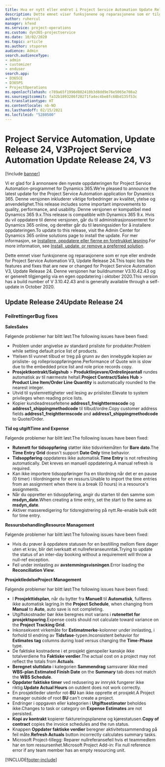 ```yaml
---
title: Hva er nytt eller endret i Project Service Automation Update Release 24, V3
description: Dette emnet viser funksjonene og reparasjonene som er tilgjengelig i Project Service Automation Update Release 24, V3.
author: ruhercul
manager: kfend
ms.service: project-operations
ms.custom: dyn365-projectservice
ms.date: 10/02/2020
ms.topic: article
ms.author: stsporen
audience: Admin
search.audienceType:
- admin
- customizer
- enduser
search.app:
- D365CE
- D365PS
- ProjectOperations
ms.openlocfilehash: c789a65f1996d082410b3d8dd9e76e5065e708a2
ms.sourcegitcommit: fa32b1893286f20271fa4ec4be8fc68bd135f53c
ms.translationtype: HT
ms.contentlocale: nb-NO
ms.lasthandoff: 02/15/2021
ms.locfileid: "5280500"
---
```

# <a name="project-service-automation-update-release-24-v3"></a><span data-ttu-id="e056f-103">Project Service Automation, Update Release 24, V3</span><span class="sxs-lookup"><span data-stu-id="e056f-103">Project Service Automation Update Release 24, V3</span></span>

[!include [banner](../includes/psa-now-project-operations.md)]

<span data-ttu-id="e056f-104">Vi er glad for å annonsere den nyeste oppdateringen for Project Service Automation-programmet for Dynamics 365.</span><span class="sxs-lookup"><span data-stu-id="e056f-104">We’re pleased to announce the latest update for the Project Service Automation application for Dynamics 365.</span></span> <span data-ttu-id="e056f-105">Denne versjonen inkluderer viktige forbedringer av kvalitet, ytelse og anvendelighet.</span><span class="sxs-lookup"><span data-stu-id="e056f-105">This release includes some important improvements to quality, performance, and usability.</span></span> <span data-ttu-id="e056f-106">Denne versjonen er kompatibel med Dynamics 365 9.x.</span><span class="sxs-lookup"><span data-stu-id="e056f-106">This release is compatible with Dynamics 365 9.x.</span></span> <span data-ttu-id="e056f-107">Hvis du vil oppdatere til denne versjonen, går du til administrasjonssenteret for Dynamics 365 online, og deretter går du til løsningssiden for å installere oppdateringen.</span><span class="sxs-lookup"><span data-stu-id="e056f-107">To update to this release, visit the Admin Center for Dynamics 365 online solutions page to install the update.</span></span> <span data-ttu-id="e056f-108">For mer informasjon, se [Installere, oppdatere eller fjerne en foretrukket løsning](https://docs.microsoft.com/power-platform/admin/install-remove-preferred-solution).</span><span class="sxs-lookup"><span data-stu-id="e056f-108">For more information, see [Install, update, or remove a preferred solution](https://docs.microsoft.com/power-platform/admin/install-remove-preferred-solution).</span></span>

<span data-ttu-id="e056f-109">Dette emnet viser funksjonene og reparasjonene som er nye eller endrede for Project Service Automation V3, Update Release 24.</span><span class="sxs-lookup"><span data-stu-id="e056f-109">This topic lists the features and fixes that are new or changed for Project Service Automation V3, Update Release 24.</span></span> <span data-ttu-id="e056f-110">Denne versjonen har buildnummer V3.10.42.43 og er generelt tilgjengelig via en egen oppdatering i oktober 2020.</span><span class="sxs-lookup"><span data-stu-id="e056f-110">This version has a build number of V 3.10.42.43 and is generally available through a self-update in October 2020.</span></span>

## <a name="update-release-24"></a><span data-ttu-id="e056f-111">Update Release 24</span><span class="sxs-lookup"><span data-stu-id="e056f-111">Update Release 24</span></span>

### <a name="bug-fixes"></a><span data-ttu-id="e056f-112">Feilrettinger</span><span class="sxs-lookup"><span data-stu-id="e056f-112">Bug fixes</span></span>

<span data-ttu-id="e056f-113">**Sales**</span><span class="sxs-lookup"><span data-stu-id="e056f-113">**Sales**</span></span>

<span data-ttu-id="e056f-114">Følgende problemer har blitt løst:</span><span class="sxs-lookup"><span data-stu-id="e056f-114">The following issues have been fixed:</span></span>

- <span data-ttu-id="e056f-115">Problem under angivelse av standard prisliste for produkter.</span><span class="sxs-lookup"><span data-stu-id="e056f-115">Problem while setting default price list of products.</span></span>
- <span data-ttu-id="e056f-116">Ytelsen til vunnet tilbud er treg på grunn av den innebygde kopien av prisliste- og rolleprisoppføringene.</span><span class="sxs-lookup"><span data-stu-id="e056f-116">Performance of Quote win is slow due to the embedded price list and role price records copy.</span></span>
- <span data-ttu-id="e056f-117">**Prosjektkontrakt/Salgshub** > **Produktlinjevare/Ordrelinjeantall** rundes automatisk av til nærmeste heltall.</span><span class="sxs-lookup"><span data-stu-id="e056f-117">**Project Contract/Sales Hub** > **Product Line Item/Order Line Quantity** is automatically rounded to the nearest integer.</span></span>
- <span data-ttu-id="e056f-118">Utvid til systemrettigheter ved lesing av prislister.</span><span class="sxs-lookup"><span data-stu-id="e056f-118">Elevate to system privileges when reading price lists.</span></span>
- <span data-ttu-id="e056f-119">Kopier kundeadressefeltene **address1_freighttermscode** og **address1_shippingmethodcode** til tilbud/ordre.</span><span class="sxs-lookup"><span data-stu-id="e056f-119">Copy customer address fields **address1_freighttermscode** and **address1_shippingmethodcode** to Quote/Order.</span></span> 


<span data-ttu-id="e056f-120">**Tid og utgift**</span><span class="sxs-lookup"><span data-stu-id="e056f-120">**Time and Expense**</span></span>

<span data-ttu-id="e056f-121">Følgende problemer har blitt løst:</span><span class="sxs-lookup"><span data-stu-id="e056f-121">The following issues have been fixed:</span></span>

- <span data-ttu-id="e056f-122">**Rutenett for tidsoppføring** støtter ikke tidsvirkemåten for **Bare dato**.</span><span class="sxs-lookup"><span data-stu-id="e056f-122">The **Time Entry Grid** doesn't support **Date Only** time behavior.</span></span>
- <span data-ttu-id="e056f-123">**Tidsoppføring** oppdateres ikke automatisk.</span><span class="sxs-lookup"><span data-stu-id="e056f-123">**Time Entry** is not refreshing automatically.</span></span> <span data-ttu-id="e056f-124">Det kreves en manuell oppdatering.</span><span class="sxs-lookup"><span data-stu-id="e056f-124">A manual refresh is required.</span></span>
- <span data-ttu-id="e056f-125">Kan ikke importere tidsoppføringer fra en tilordning når det er en pause (0 timer) i tilordningene for en ressurs.</span><span class="sxs-lookup"><span data-stu-id="e056f-125">Unable to import the time entries from an assignment when there is a break (0 hours) in a resource's assignments.</span></span>
- <span data-ttu-id="e056f-126">Når du oppretter en tidsoppføring, angir du starten til den samme som **msdyn_date**.</span><span class="sxs-lookup"><span data-stu-id="e056f-126">When creating a time entry, set the start to the same as **msdyn_date**.</span></span>
- <span data-ttu-id="e056f-127">Aktiver masseredigering for tidsregistrering på nytt.</span><span class="sxs-lookup"><span data-stu-id="e056f-127">Re-enable bulk edit for time entry.</span></span>

<span data-ttu-id="e056f-128">**Ressursbehandling**</span><span class="sxs-lookup"><span data-stu-id="e056f-128">**Resource Management**</span></span>

<span data-ttu-id="e056f-129">Følgende problemer har blitt løst:</span><span class="sxs-lookup"><span data-stu-id="e056f-129">The following issues have been fixed:</span></span>

- <span data-ttu-id="e056f-130">Hvis du prøver å oppdatere statusen for en bestilling mellom flere dager uten et krav, blir det iverksatt et nullreferanseunntak.</span><span class="sxs-lookup"><span data-stu-id="e056f-130">Trying to update the status of an inter-day booking without a requirement will throw a null-ref exception.</span></span>
- <span data-ttu-id="e056f-131">Feil under innlasting av **avstemmingsvisningen**.</span><span class="sxs-lookup"><span data-stu-id="e056f-131">Error loading the **Reconciliation View**.</span></span>


<span data-ttu-id="e056f-132">**Prosjektledelse**</span><span class="sxs-lookup"><span data-stu-id="e056f-132">**Project Management**</span></span>

<span data-ttu-id="e056f-133">Følgende problemer har blitt løst:</span><span class="sxs-lookup"><span data-stu-id="e056f-133">The following issues have been fixed:</span></span>

- <span data-ttu-id="e056f-134">I **Prosjekttidsplan**, når du bytter fra **Manuell** til **Automatisk**, fullføres ikke automatisk lagring.</span><span class="sxs-lookup"><span data-stu-id="e056f-134">In the **Project Schedule**, when changing from **Manual** to **Auto**, auto save is not completing.</span></span>
- <span data-ttu-id="e056f-135">Utgiftskostnader bør ikke beregnes mot varians i **rutenettet for prosjektsporing**.</span><span class="sxs-lookup"><span data-stu-id="e056f-135">Expense costs should not calculate toward variance on the **Project Tracking Grid**.</span></span>
- <span data-ttu-id="e056f-136">Inkonsekvent virkemåte for **Estimatmerke**-kolonner under innlasting, i forhold til endring av **Tidsfase**-typen.</span><span class="sxs-lookup"><span data-stu-id="e056f-136">Inconsistent behavior for **Estimates tag** columns during load versus changing the **Time-Phase** type.</span></span>
- <span data-ttu-id="e056f-137">De faktiske kostnadene i et prosjekt gjenspeiler kanskje ikke totalverdiene fra **Faktiske verdier**.</span><span class="sxs-lookup"><span data-stu-id="e056f-137">The actual cost on a project may not reflect the totals from **Actuals**.</span></span>
- <span data-ttu-id="e056f-138">**Beregnet sluttdato** i kategorien **Sammendrag** samsvarer ikke med **WBS-plan**.</span><span class="sxs-lookup"><span data-stu-id="e056f-138">**Estimated Finish Date** on the **Summary** tab does not match the **WBS Schedule**.</span></span>
- <span data-ttu-id="e056f-139">**Oppdater faktiske timer** ved redusering av innrykk fungerer ikke riktig.</span><span class="sxs-lookup"><span data-stu-id="e056f-139">**Update Actual Hours** on outdent does not work correctly.</span></span>
- <span data-ttu-id="e056f-140">En prosjektleder utenfor rot-**BU** kan ikke opprette et prosjekt.</span><span class="sxs-lookup"><span data-stu-id="e056f-140">A Project manager outside of root **BU** can't create a project.</span></span>
- <span data-ttu-id="e056f-141">Endringer i oppgaven eller kategorien i **Utgiftsestimater** beholdes ikke.</span><span class="sxs-lookup"><span data-stu-id="e056f-141">Changes to task or category on **Expense Estimates** are not persisted.</span></span>
- <span data-ttu-id="e056f-142">**Kopi av kontrakt** kopierer faktureringsplanene og kjørestatusen.</span><span class="sxs-lookup"><span data-stu-id="e056f-142">**Copy of contract** copies the invoice schedules and the run status.</span></span>
- <span data-ttu-id="e056f-143">Knappen **Oppdater faktiske verdier** beregner aktivitetssammendrag på feil måte.</span><span class="sxs-lookup"><span data-stu-id="e056f-143">**Refresh Actuals** button incorrectly calculates summary tasks.</span></span>
- <span data-ttu-id="e056f-144">Microsoft Project-tillegg: Reparer nullreferansefeil hvis et teammedlem har en tom ressursenhet.</span><span class="sxs-lookup"><span data-stu-id="e056f-144">Microsoft Project Add-in: Fix null reference error if any team member has an empty resourcing unit.</span></span>



[!INCLUDE[footer-include](../includes/footer-banner.md)]